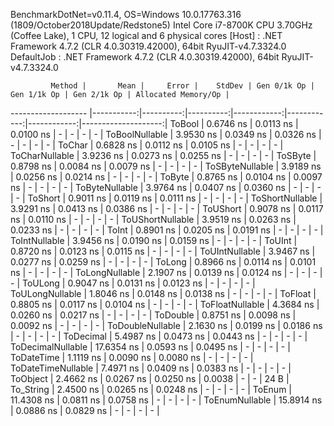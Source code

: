 
BenchmarkDotNet=v0.11.4, OS=Windows 10.0.17763.316 (1809/October2018Update/Redstone5)
Intel Core i7-8700K CPU 3.70GHz (Coffee Lake), 1 CPU, 12 logical and 6 physical cores
  [Host]     : .NET Framework 4.7.2 (CLR 4.0.30319.42000), 64bit RyuJIT-v4.7.3324.0
  DefaultJob : .NET Framework 4.7.2 (CLR 4.0.30319.42000), 64bit RyuJIT-v4.7.3324.0


             Method |       Mean |     Error |    StdDev | Gen 0/1k Op | Gen 1/1k Op | Gen 2/1k Op | Allocated Memory/Op |
------------------- |-----------:|----------:|----------:|------------:|------------:|------------:|--------------------:|
             ToBool |  0.6746 ns | 0.0113 ns | 0.0100 ns |           - |           - |           - |                   - |
     ToBoolNullable |  3.9530 ns | 0.0349 ns | 0.0326 ns |           - |           - |           - |                   - |
             ToChar |  0.6828 ns | 0.0112 ns | 0.0105 ns |           - |           - |           - |                   - |
     ToCharNullable |  3.9236 ns | 0.0273 ns | 0.0255 ns |           - |           - |           - |                   - |
            ToSByte |  0.8798 ns | 0.0084 ns | 0.0079 ns |           - |           - |           - |                   - |
    ToSByteNullable |  3.9189 ns | 0.0256 ns | 0.0214 ns |           - |           - |           - |                   - |
             ToByte |  0.8765 ns | 0.0104 ns | 0.0097 ns |           - |           - |           - |                   - |
     ToByteNullable |  3.9764 ns | 0.0407 ns | 0.0360 ns |           - |           - |           - |                   - |
            ToShort |  0.9011 ns | 0.0119 ns | 0.0111 ns |           - |           - |           - |                   - |
    ToShortNullable |  3.9291 ns | 0.0413 ns | 0.0386 ns |           - |           - |           - |                   - |
           ToUShort |  0.9078 ns | 0.0117 ns | 0.0110 ns |           - |           - |           - |                   - |
   ToUShortNullable |  3.9519 ns | 0.0263 ns | 0.0233 ns |           - |           - |           - |                   - |
              ToInt |  0.8901 ns | 0.0205 ns | 0.0191 ns |           - |           - |           - |                   - |
      ToIntNullable |  3.9456 ns | 0.0190 ns | 0.0159 ns |           - |           - |           - |                   - |
             ToUInt |  0.8720 ns | 0.0123 ns | 0.0115 ns |           - |           - |           - |                   - |
     ToUIntNullable |  3.9467 ns | 0.0277 ns | 0.0259 ns |           - |           - |           - |                   - |
             ToLong |  0.8966 ns | 0.0114 ns | 0.0101 ns |           - |           - |           - |                   - |
     ToLongNullable |  2.1907 ns | 0.0139 ns | 0.0124 ns |           - |           - |           - |                   - |
            ToULong |  0.9047 ns | 0.0131 ns | 0.0123 ns |           - |           - |           - |                   - |
    ToULongNullable |  1.8046 ns | 0.0148 ns | 0.0138 ns |           - |           - |           - |                   - |
            ToFloat |  0.8805 ns | 0.0117 ns | 0.0104 ns |           - |           - |           - |                   - |
    ToFloatNullable |  4.3684 ns | 0.0260 ns | 0.0217 ns |           - |           - |           - |                   - |
           ToDouble |  0.8751 ns | 0.0098 ns | 0.0092 ns |           - |           - |           - |                   - |
   ToDoubleNullable |  2.1630 ns | 0.0199 ns | 0.0186 ns |           - |           - |           - |                   - |
          ToDecimal |  5.4987 ns | 0.0473 ns | 0.0443 ns |           - |           - |           - |                   - |
  ToDecimalNullable | 17.6354 ns | 0.0593 ns | 0.0495 ns |           - |           - |           - |                   - |
         ToDateTime |  1.1119 ns | 0.0090 ns | 0.0080 ns |           - |           - |           - |                   - |
 ToDateTimeNullable |  7.4971 ns | 0.0409 ns | 0.0383 ns |           - |           - |           - |                   - |
           ToObject |  2.4662 ns | 0.0267 ns | 0.0250 ns |      0.0038 |           - |           - |                24 B |
          To_String |  2.4500 ns | 0.0265 ns | 0.0248 ns |           - |           - |           - |                   - |
             ToEnum | 11.4308 ns | 0.0811 ns | 0.0758 ns |           - |           - |           - |                   - |
     ToEnumNullable | 15.8914 ns | 0.0886 ns | 0.0829 ns |           - |           - |           - |                   - |
